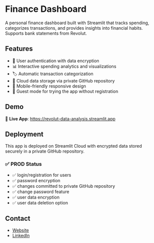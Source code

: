 # Finance Dashboard

A personal finance dashboard built with Streamlit that tracks spending, categorizes transactions, and provides insights into financial habits. Supports bank statements from Revolut.

## Features
- 🔐 User authentication with data encryption
- 📊 Interactive spending analytics and visualizations
- 🏷️ Automatic transaction categorization
- 💾 Cloud data storage via private GitHub repository
- 📱 Mobile-friendly responsive design
- 👤 Guest mode for trying the app without registration

## Demo
🚀 **Live App**: https://revolut-data-analysis.streamlit.app

## Deployment
This app is deployed on Streamlit Cloud with encrypted data stored securely in a private GitHub repository.

### ✅ PROD Status
- ✅ login/registration for users
- ✅ password encryption
- ✅ changes committed to private GitHub repository
- ✅ change password feature
- ✅ user data encryption
- ✅ user data deletion option

## Contact
- [Website](https://leviipope.github.io/cv-website)
- [LinkedIn](https://www.linkedin.com/in/levente-polg%C3%A1ri-9681a0303/)
